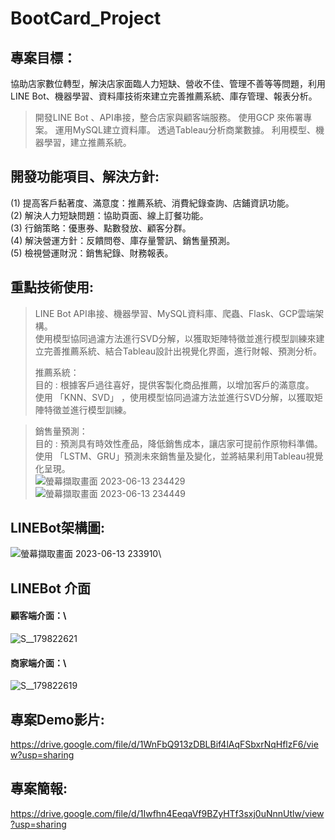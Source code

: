 # BootCard_Project
## 專案目標：
協助店家數位轉型，解決店家面臨人力短缺、營收不佳、管理不善等等問題，利用LINE Bot、機器學習、資料庫技術來建立完善推薦系統、庫存管理、報表分析。
> 開發LINE  Bot 、API串接，整合店家與顧客端服務。
> 使用GCP 來佈署專案。
> 運用MySQL建立資料庫。
> 透過Tableau分析商業數據。
> 利用模型、機器學習，建立推薦系統。

## 開發功能項目、解決方針:
(1) 提高客戶黏著度、滿意度：推薦系統、消費紀錄查詢、店鋪資訊功能。\
(2) 解決人力短缺問題：協助頁面、線上訂餐功能。\
(3) 行銷策略：優惠券、點數發放、顧客分群。\
(4) 解決營運方針：反饋問卷、庫存量警訊、銷售量預測。\
(5) 檢視營運財況：銷售紀錄、財務報表。

## 重點技術使用:
> LINE Bot API串接、機器學習、MySQL資料庫、爬蟲、Flask、GCP雲端架構。\
> 使用模型協同過濾方法進行SVD分解，以獲取矩陣特徵並進行模型訓練來建立完善推薦系統、結合Tableau設計出視覺化界面，進行財報、預測分析。
> 
> 推薦系統：\
目的 : 根據客戶過往喜好，提供客製化商品推薦，以增加客戶的滿意度。\
使用 「KNN、SVD」 ，使用模型協同過濾方法並進行SVD分解，以獲取矩陣特徵並進行模型訓練。

> 銷售量預測：\
目的 : 預測具有時效性產品，降低銷售成本，讓店家可提前作原物料準備。\
使用 「LSTM、GRU」預測未來銷售量及變化，並將結果利用Tableau視覺化呈現。\
![螢幕擷取畫面 2023-06-13 234429](https://github.com/Penny3939/BootCard_Project/assets/125810833/e8cfc9cb-caae-45f7-826c-ca04d582bf64)
![螢幕擷取畫面 2023-06-13 234449](https://github.com/Penny3939/BootCard_Project/assets/125810833/4b556284-7b9c-4038-be2d-49507b51bfc3)


## LINEBot架構圖:
![螢幕擷取畫面 2023-06-13 233910](https://github.com/Penny3939/BootCard_Project/assets/125810833/8d5414d3-04b1-460b-b3fe-b68239e8e086)\

## LINEBot 介面 
#### 顧客端介面：\
![S__179822621](https://github.com/Penny3939/BootCard_Project/assets/125810833/e01107fe-87dc-4630-acb3-a65c5d263a31)

#### 商家端介面：\
![S__179822619](https://github.com/Penny3939/BootCard_Project/assets/125810833/487e5bf3-258d-4f02-a6f1-03c053fa846e)

## 專案Demo影片:
https://drive.google.com/file/d/1WnFbQ913zDBLBif4lAqFSbxrNqHflzF6/view?usp=sharing

## 專案簡報:
https://drive.google.com/file/d/1Iwfhn4EeqaVf9BZyHTf3sxj0uNnnUtlw/view?usp=sharing
